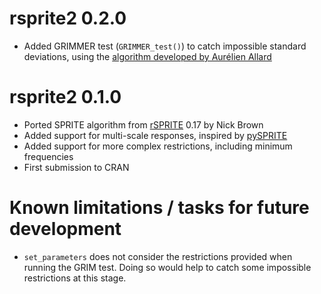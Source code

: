 # rsprite2 0.2.0

* Added GRIMMER test (`GRIMMER_test()`) to catch impossible standard deviations, using the [algorithm developed by Aurélien Allard](https://aurelienallard.netlify.app/post/anaytic-grimmer-possibility-standard-deviations/)

# rsprite2 0.1.0

* Ported SPRITE algorithm from [rSPRITE](https://github.com/sTeamTraen/rSPRITE) 0.17 by Nick Brown
* Added support for multi-scale responses, inspired by [pySPRITE](https://github.com/QuentinAndre/pysprite)
* Added support for more complex restrictions, including minimum frequencies
* First submission to CRAN

# Known limitations / tasks for future development

* `set_parameters` does not consider the restrictions provided when running the GRIM test. Doing so would help to catch some impossible restrictions at this stage.
